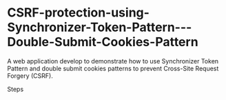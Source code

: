 # CSRF-protection-using-Synchronizer-Token-Pattern---Double-Submit-Cookies-Pattern
A web application develop to demonstrate how to use Synchronizer Token Pattern and double submit cookies patterns to prevent Cross-Site Request Forgery (CSRF).

Steps
